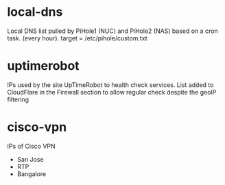 # local-dns
Local DNS list pulled by PiHole1 (NUC) and PiHole2 (NAS) based on a cron task. (every hour).
target = /etc/pihole/custom.txt

# uptimerobot
IPs used by the site UpTimeRobot to health check services. 
List added to CloudFlare in the Firewall section to allow regular check despite the geoIP filtering

# cisco-vpn
IPs of Cisco VPN 
- San Jose
- RTP
- Bangalore
